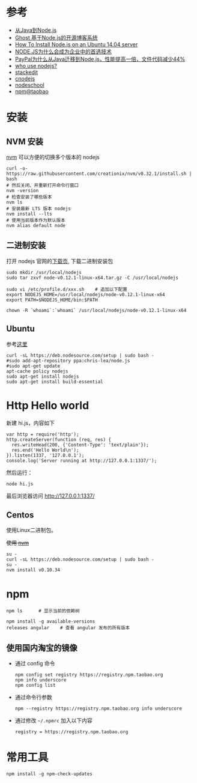 
# 参考
* [从Java到Node.js](http://www.ituring.com.cn/article/946)
* [Ghost 基于Node.js的开源博客系统](http://segmentfault.com/a/1190000000372040)
* [How To Install Node.js on an Ubuntu 14.04 server](https://www.digitalocean.com/community/tutorials/how-to-install-node-js-on-an-ubuntu-14-04-server)
* [NODE.JS为什么会成为企业中的首选技术](http://ourjs.com/detail/532f0650c911679a2800000a)
* [PayPal为什么从Java迁移到Node.js，性能提高一倍，文件代码减少44%](http://ourjs.com/detail/52a914f0127c763203000008)
* [who use nodejs?](https://github.com/joyent/node/wiki/Projects,-Applications,-and-Companies-Using-Node)
* [stackedit](https://stackedit.io/)
* [cnodejs](https://cnodejs.org/)
* [nodeschool](http://nodeschool.io/)
* [npm@taobao](https://npm.taobao.org/)


# 安装

## NVM 安装

[nvm](https://github.com/creationix/nvm) 可以方便的切换多个版本的 nodejs

```
curl -o- https://raw.githubusercontent.com/creationix/nvm/v0.32.1/install.sh | bash
# 然后关闭、并重新打开命令行窗口
nvm -version
# 检查安装了哪些版本
nvm ls
# 安装最新 LTS 版本 nodejs
nvm install --lts
# 使用当前版本作为默认版本
nvm alias default node
```

## 二进制安装

打开 nodejs 官网的[下载页](https://nodejs.org/download/), 下载二进制安装包


```
sudo mkdir /usr/local/nodejs
sudo tar zxvf node-v0.12.1-linux-x64.tar.gz -C /usr/local/nodejs

sudo vi /etc/profile.d/xxx.sh    # 追加以下配置
export NODEJS_HOME=/usr/local/nodejs/node-v0.12.1-linux-x64
export PATH=$NODEJS_HOME/bin:$PATH

chown -R `whoami`:`whoami` /usr/local/nodejs/node-v0.12.1-linux-x64
```





## Ubuntu

参考[这里](https://github.com/joyent/node/wiki/Installing-Node.js-via-package-manager)

```
curl -sL https://deb.nodesource.com/setup | sudo bash -
#sudo add-apt-repository ppa:chris-lea/node.js
#sudo apt-get update
apt-cache policy nodejs
sudo apt-get install nodejs
sudo apt-get install build-essential
```


# Http Hello world

新建 hi.js，内容如下

```
var http = require('http');
http.createServer(function (req, res) {
  res.writeHead(200, {'Content-Type': 'text/plain'});
  res.end('Hello World\n');
}).listen(1337, '127.0.0.1');
console.log('Server running at http://127.0.0.1:1337/');
```

然后运行：

```
node hi.js
```

最后浏览器访问 http://127.0.0.1:1337/



## Centos

使用Linux二进制包。

<del>使用 [nvm](https://github.com/joyent/node/wiki/installing-node.js-via-package-manager#enterprise-linux-and-fedora)</del>

```
su -
curl -sL https://deb.nodesource.com/setup | sudo bash -
su -
nvm install v0.10.34
```


# npm

```
npm ls      # 显示当前的依赖树

npm install -g available-versions
releases angular    # 查看 angular 发布的所有版本
```

## 使用国内淘宝的镜像

* 通过 config 命令

    ```
    npm config set registry https://registry.npm.taobao.org
    npm info underscore
    npm config list
    ```

* 通过命令行参数

    ```
    npm --registry https://registry.npm.taobao.org info underscore
    ```

* 通过修改 `~/.npmrc` 加入以下内容

    ```
    registry = https://registry.npm.taobao.org
    ```

# 常用工具

```
npm install -g npm-check-updates
```
